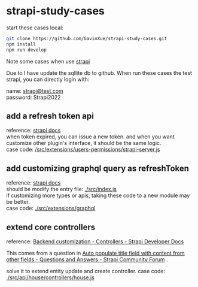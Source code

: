 # strapi-study-cases

start these cases local:

```sh
git clone https://github.com/GavinXue/strapi-study-cases.git
npm install
npm run develop
```

Note some cases when use [strapi](https://strapi.io)

Due to I have update the sqllite db to github. When run these cases the test strapi, you can directly login with:  

name: strapi@test.com  
password: Strapi2022

## add a refresh token api

reference: [strapi docs](https://docs.strapi.io/developer-docs/latest/development/plugins-extension.html#extending-a-plugin-s-interface)  
when token expired, you can issue a new token. and when you want customize other plugin's interface, it should be the same logic.  
case code: [/src/extensions/users-permissions/strapi-server.js](src/extensions/users-permissions/strapi-server.js)

## add customizing graphql query as refreshToken

reference: [strapi docs](https://docs.strapi.io/developer-docs/latest/plugins/graphql.html#customization)  
should be modify the entry file: [./src/index.js](src/index.js)  
if customizing more types or apis, taking these code to a new module may be better.  
case code: [./src/extensions/graphql](src/extensions/graphql/customizeExt.js)

## extend core controllers

reference: [Backend customization - Controllers - Strapi Developer Docs](https://docs.strapi.io/developer-docs/latest/development/backend-customization/controllers.html#extending-core-controllers)

This comes from a question in [Auto populate title field with content from other fields - Questions and Answers - Strapi Community Forum](https://forum.strapi.io/t/auto-populate-title-field-with-content-from-other-fields/17266/3) .

solve it to extend entity update and create controller. 
case code: [./src/api/house/controllers/house.js](src/api/house/controllers/house.js)
